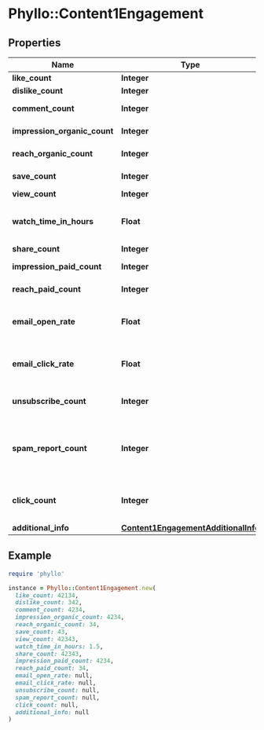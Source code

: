 # Phyllo::Content1Engagement

## Properties

| Name | Type | Description | Notes |
| ---- | ---- | ----------- | ----- |
| **like_count** | **Integer** | Total likes. | [optional] |
| **dislike_count** | **Integer** | Total dislikes. | [optional] |
| **comment_count** | **Integer** | Total comments. | [optional] |
| **impression_organic_count** | **Integer** | Total organic impressions. | [optional] |
| **reach_organic_count** | **Integer** | Total organic reach. | [optional] |
| **save_count** | **Integer** | Total item saves. | [optional] |
| **view_count** | **Integer** | Total views. | [optional] |
| **watch_time_in_hours** | **Float** | If format is &#x60;video&#x60; - total watch time in hours. | [optional] |
| **share_count** | **Integer** | Total shares. | [optional] |
| **impression_paid_count** | **Integer** | Total paid impressions. | [optional] |
| **reach_paid_count** | **Integer** | Total paid reach. | [optional] |
| **email_open_rate** | **Float** | Percentage of emails that have been opened | [optional] |
| **email_click_rate** | **Float** | Percentage of emails that have been clicked | [optional] |
| **unsubscribe_count** | **Integer** | Number of unsubscribes on the email | [optional] |
| **spam_report_count** | **Integer** | Number of email subscribers that report this post as spam | [optional] |
| **click_count** | **Integer** | Total web click count on the content item | [optional] |
| **additional_info** | [**Content1EngagementAdditionalInfo**](Content1EngagementAdditionalInfo.md) |  | [optional] |

## Example

```ruby
require 'phyllo'

instance = Phyllo::Content1Engagement.new(
  like_count: 42134,
  dislike_count: 342,
  comment_count: 4234,
  impression_organic_count: 4234,
  reach_organic_count: 34,
  save_count: 43,
  view_count: 42343,
  watch_time_in_hours: 1.5,
  share_count: 42343,
  impression_paid_count: 4234,
  reach_paid_count: 34,
  email_open_rate: null,
  email_click_rate: null,
  unsubscribe_count: null,
  spam_report_count: null,
  click_count: null,
  additional_info: null
)
```

